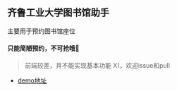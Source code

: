 ## 齐鲁工业大学图书馆助手
主要用于预约图书馆座位
#### 只能简陋预约，不可抢哦🤣
> 前端较差，并不能实现基本功能 X(，欢迎issue和pull
- [demo地址](https://qlu-lib.herokuapp.com/)